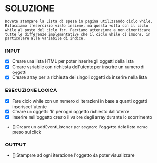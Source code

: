 # SOLUZIONE

```
Dovete stampare la lista di spesa in pagina utilizzando ciclo while.
Rifacciamo l’esercizio visto insieme, ma questa volta con il ciclo while al posto del ciclo for. Facciamo attenzione a non dimenticare tutte le differenze implementative che il ciclo while ci impone, in particolare alla variabile di indice.

```

### INPUT 

- [X] Creare una lista HTML per poter inserire gli oggetti della lista
- [X] Creare variabile con richiesta dell'utente per inserire un numero di oggetti
- [X] Creare array per la richiesta dei singoli oggetti da inserire nella lista

### ESECUZIONE LOGICA

- [X] Fare ciclo while con un numero di iterazioni in base a quanti oggetti inserisce l'utente
- [X] Creare un oggetto 'li' per ogni oggetto richiesto dall'utente
- [X] Inserire nell'oggetto creato il valore degli array durante lo scorrimento
- [] Creare un addEventListener per segnare l'oggetto dela lista come preso sul click

### OUTPUT

- []  Stampare ad ogni iterazione l'oggetto da poter visualizzare